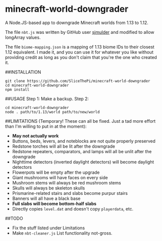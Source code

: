 # minecraft-world-downgrader
A Node.JS-based app to downgrade Minecraft worlds from 1.13 to 1.12.

The file `nbt.js` was written by GitHub user [sjmulder](https://github.com/sjmulder/nbt-js) and modified to allow longArray values.

The file `biome-mapping.json` is a mapping of 1.13 biome IDs to their closest 1.12 equivalent. I made it, and you can use it for whatever you like without providing credit as long as you don't claim that you're the one who created it.

##INSTALLATION
```
git clone https://github.com/SliceThePi/minecraft-world-downgrader
cd minecraft-world-downgrader
npm install
```

##USAGE
Step 1: Make a backup.
Step 2:
```
cd minecraft-world-downgrader
node . path/to/1.13/world path/to/new/world
```

##LIMITATIONS
(Temporary! These can all be fixed. Just a tad more effort than I'm willing to put in at the moment):
- **May not actually work**
- Buttons, beds, levers, and noteblocks are not quite properly preserved
- Redstone torches will all be lit after the downgrade
- Redstone repeaters, comparators, and lamps will all be unlit after the downgrade
- Nighttime detectors (inverted daylight detectors) will become daylight detectors
- Flowerpots will be empty after the upgrade
- Giant mushrooms will have faces on every side
- Mushroom stems will always be red mushroom stems
- Skulls will always be skeleton skulls
- Prismarine-related stairs and slabs become purpur stairs
- Banners will all have a black base
- **Full slabs will become bottom-half slabs**
- Directly copies `level.dat` and doesn't copy `playerdata`, etc.

##TODO
- Fix the stuff listed under Limitations
- Make `nbt-cleaner.js` List functionality not-gross.